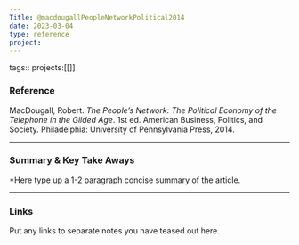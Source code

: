 ```yaml
---
Title: @macdougallPeopleNetworkPolitical2014
date: 2023-03-04
type: reference
project:
---
```


tags::
projects:[[]]

### Reference 

MacDougall, Robert. _The People’s Network: The Political Economy of the Telephone in the Gilded Age_. 1st ed. American Business, Politics, and Society. Philadelphia: University of Pennsylvania Press, 2014.


---

### Summary & Key Take Aways

*Here type up a 1-2 paragraph concise summary of the article. 



--- 

### Links
Put any links to separate notes you have teased out here.